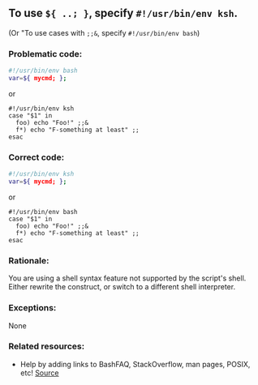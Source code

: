 ## To use `${ ..; }`, specify `#!/usr/bin/env ksh`.

(Or "To use cases with `;;&`, specify `#!/usr/bin/env bash`)

### Problematic code:

```sh
#!/usr/bin/env bash
var=${ mycmd; };
```

or

```
#!/usr/bin/env ksh
case "$1" in
  foo) echo "Foo!" ;;&
  f*) echo "F-something at least" ;;
esac
```

### Correct code:

```sh
#!/usr/bin/env ksh
var=${ mycmd; };
```

or

```
#!/usr/bin/env bash
case "$1" in
  foo) echo "Foo!" ;;&
  f*) echo "F-something at least" ;;
esac
```

### Rationale:

You are using a shell syntax feature not supported by the script's shell. Either rewrite the construct, or switch to a different shell interpreter.

### Exceptions:

None

### Related resources:

* Help by adding links to BashFAQ, StackOverflow, man pages, POSIX, etc!
[Source](https://github.com/koalaman/shellcheck/wiki/SC2127)

